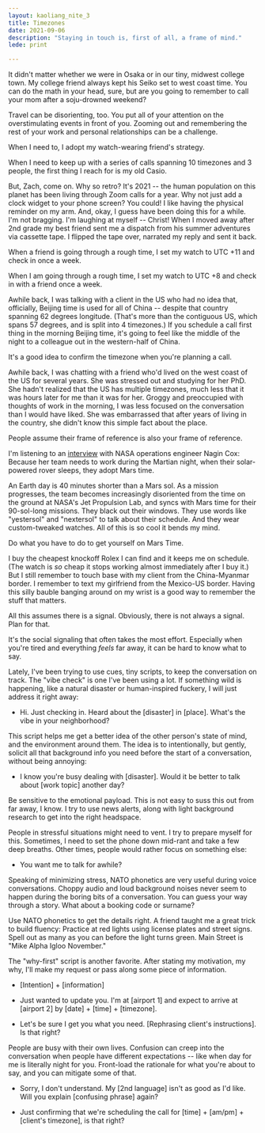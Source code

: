 ```yaml
---
layout: kaoliang_nite_3
title: Timezones
date: 2021-09-06
description: "Staying in touch is, first of all, a frame of mind."
lede: print

---
```



It didn't matter whether we were in Osaka or in our tiny, midwest college town. My college friend always kept his Seiko set to west coast time. You can do the math in your head, sure, but are you going to remember to call your mom after a soju-drowned weekend?

Travel can be disorienting, too. You put all of your attention on the overstimulating events in front of you. Zooming out and remembering the rest of your work and personal relationships can be a challenge.

When I need to, I adopt my watch-wearing friend's strategy.

When I need to keep up with a series of  calls spanning 10 timezones and 3 people, the first thing I reach for is my old Casio.

But, Zach, come on. Why so retro? It's 2021 -- the human population on this planet has been living through Zoom calls for a year. Why not just add a clock widget to your phone screen? You could! I like having the physical reminder on my arm. And, okay, I guess have been doing this for a while. I'm not bragging. I'm laughing at myself -- Christ! When I moved away after 2nd grade my best friend sent me a dispatch from his summer adventures via cassette tape. I flipped the tape over, narrated my reply and sent it back.

When a friend is going through a rough time, I set my watch to UTC +11 and check in once a week.

When I am going through a rough time, I set my watch to UTC +8 and check in with a friend once a week.

Awhile back, I was talking with a client in the US who had no idea that, officially, Beijing time is used for all of China -- despite that country spanning 62 degrees longitude. (That's more than the contiguous US, which spans 57 degrees, and is split into 4 timezones.) If you schedule a call first thing in the morning Beijing time, it's going to feel like the middle of the night to a colleague out in the western-half of China.

It's a good idea to confirm the timezone when you're planning a call.

Awhile back, I was chatting with a friend who'd lived on the west coast of the US for several years. She was stressed out and studying for her PhD. She hadn't realized that the US has multiple timezones, much less that it was hours later for me than it was for her. Groggy and preoccupied with thoughts of work in the morning, I was less focused on the conversation than I would have liked. She was embarrassed that after years of living in the country, she didn't know this simple fact about the place.

People assume their frame of reference is also your frame of reference.

I'm listening to an [interview] with NASA operations engineer Nagin Cox: Because her team needs to work during the Martian night, when their solar-powered rover sleeps, they adopt Mars time.

An Earth day is 40 minutes shorter than a Mars sol. As a mission progresses, the team becomes increasingly disoriented from the time on the ground at NASA's Jet Propulsion Lab, and syncs with Mars time for their 90-sol-long missions. They black out their windows. They use words like "yestersol" and "nextersol" to talk about their schedule. And they wear custom-tweaked watches. All of this is so cool it bends my mind.

Do what you have to do to get yourself on Mars Time.

I buy the cheapest knockoff Rolex I can find and it keeps me on schedule. (The watch is *so* cheap it stops working almost immediately after I buy it.) But I still remember to touch base with my client from the China-Myanmar border. I remember to text my girlfriend from the Mexico-US border. Having this silly bauble banging around on my wrist is a good way to remember the stuff that matters.

All this assumes there is a signal. Obviously, there is not always a signal. Plan for that.

It's the social signaling that often takes the most effort. Especially when you're tired and everything *feels* far away, it can be hard to know what to say.

Lately, I've been trying to use cues, tiny scripts, to keep the conversation on track. The "vibe check" is one I've been using a lot. If something wild is happening, like a natural disaster or human-inspired fuckery, I will just address it right away:

- Hi. Just checking in. Heard about the \[disaster\] in \[place\]. What's the vibe in your neighborhood?

This script helps me get a better idea of the other person's state of mind, and the environment around them. The idea is to intentionally, but gently, solicit all that background info you need before the start of a conversation, without being annoying:

- I know you're busy dealing with \[disaster\]. Would it be better to talk about \[work topic\] another day?

Be sensitive to the emotional payload. This is not easy to suss this out from far away, I know. I try to use news alerts, along with light background research to get into the right headspace.

People in stressful situations might need to vent. I try to prepare myself for this. Sometimes, I need to set the phone down mid-rant and take a few deep breaths. Other times, people would rather focus on something else:

- You want me to talk for awhile?

Speaking of minimizing stress, NATO phonetics are very useful during voice conversations. Choppy audio and loud background noises never seem to happen during the boring bits of a conversation. You can guess your way through a story. What about a booking code or surname?

Use NATO phonetics to get the details right. A friend taught me a great trick to build fluency: Practice at red lights using license plates and street signs. Spell out as many as you can before the light turns green. Main Street is "Mike Alpha Igloo November."

The "why-first" script is another favorite. After stating my motivation, my why, I'll make my request or pass along some piece of information.

- \[Intention\] + \[information\]

- Just wanted to update you. I'm at \[airport 1\] and expect to arrive at \[airport 2\] by \[date\] + \[time\] + \[timezone\].

- Let's be sure I get you what you need. \[Rephrasing client's instructions\]. Is that right?

People are busy with their own lives. Confusion can creep into the conversation when people have different expectations -- like when day for me is literally night for you. Front-load the rationale for what you're about to say, and you can mitigate some of that.

- Sorry, I don't understand. My \[2nd language\] isn't as good as I'd like. Will you explain \[confusing phrase\] again?

- Just confirming that we're scheduling the call for \[time\] + \[am/pm\] + \[client's timezone\], is that right?



[interview]: https://www.npr.org/2021/02/05/964218185/nagin-cox-what-does-time-on-mars-teach-us-about-time-on-earth
